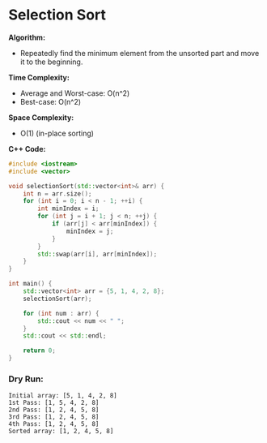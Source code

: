 # Selection Sort

**Algorithm:**

-   Repeatedly find the minimum element from the unsorted part and move it to the beginning.

**Time Complexity:**

-   Average and Worst-case: O(n^2)
-   Best-case: O(n^2)

**Space Complexity:**

-   O(1) (in-place sorting)

**C++ Code:**

```cpp
#include <iostream>
#include <vector>

void selectionSort(std::vector<int>& arr) {
    int n = arr.size();
    for (int i = 0; i < n - 1; ++i) {
        int minIndex = i;
        for (int j = i + 1; j < n; ++j) {
            if (arr[j] < arr[minIndex]) {
                minIndex = j;
            }
        }
        std::swap(arr[i], arr[minIndex]);
    }
}

int main() {
    std::vector<int> arr = {5, 1, 4, 2, 8};
    selectionSort(arr);

    for (int num : arr) {
        std::cout << num << " ";
    }
    std::cout << std::endl;

    return 0;
}
```

### Dry Run:

```
Initial array: [5, 1, 4, 2, 8]
1st Pass: [1, 5, 4, 2, 8]
2nd Pass: [1, 2, 4, 5, 8]
3rd Pass: [1, 2, 4, 5, 8]
4th Pass: [1, 2, 4, 5, 8]
Sorted array: [1, 2, 4, 5, 8]
```
